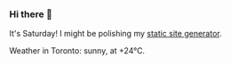### Hi there :wave:

It's Saturday! I might be polishing my [static site generator](https://github.com/bewuethr/pandoc-bash-blog).

Weather in Toronto: sunny, at +24°C.
